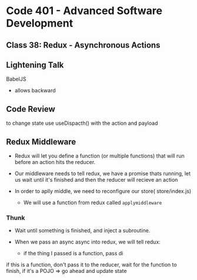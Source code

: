# Code 401 - Advanced Software Development

## Class 38: Redux - Asynchronous Actions

## Lightening Talk
BabelJS
- allows backward 

## Code Review
to change state use useDispacth() with the action and payload

## Redux Middleware

- Redux will let you define a function (or multiple functions) that will run before an action hits the reducer.

- Our middleware needs to tell redux, we have a promise thats running, let us wait until it's finished and then the reducer will recieve an action

- In order to aplly middle, we need to reconfigure our store( store/index.js)
  - We will use a function from redux called `applymiddleware`

### Thunk

- Wait until something is finished, and inject a subroutine.

- When we pass an async async into redux, we will tell redux:
  - if the thing I passed is a function, pass di

if this is a function, don't pass it to the reducer, wait for the function to finish, if it's a POJO => go ahead and update state
 
